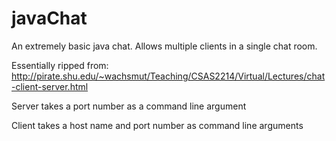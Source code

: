 javaChat
========

An extremely basic java chat.  Allows multiple clients in a single chat room.  

Essentially ripped from: http://pirate.shu.edu/~wachsmut/Teaching/CSAS2214/Virtual/Lectures/chat-client-server.html

Server takes a port number as a command line argument

Client takes a host name and port number as command line arguments
